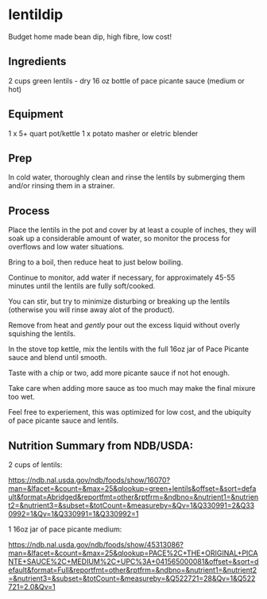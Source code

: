 # lentildip

Budget home made bean dip, high fibre, low cost!

## Ingredients

 2 cups green lentils - dry
16 oz bottle of pace picante sauce (medium or hot)

## Equipment

 1 x 5+ quart pot/kettle
 1 x potato masher or eletric blender

## Prep

In cold water, thoroughly clean and rinse the lentils by submerging
them and/or rinsing them in a strainer.

## Process

Place the lentils in the pot and cover by at least a couple of
inches, they will soak up a considerable amount of water, so monitor
the process for overflows and low water situations.

Bring to a boil, then reduce heat to just below boiling.

Continue to monitor, add water if necessary, for approximately 45-55
minutes until the lentils are fully soft/cooked.

You can stir, but try to minimize disturbing or breaking up the
lentils (otherwise you will rinse away alot of the product).

Remove from heat and *gently* pour out the excess liquid without
overly squishing the lentils.

In the stove top kettle, mix the lentils with the full 16oz jar of
Pace Picante sauce and blend until smooth.

Taste with a chip or two, add more picante sauce if not hot enough.

Take care when adding more sauce as too much may make the final
mixure too wet.

Feel free to experiement, this was optimized for low cost, and the
ubiquity of pace picante sauce and lentils.


## Nutrition Summary from NDB/USDA:

 2 cups of lentils:

https://ndb.nal.usda.gov/ndb/foods/show/16070?man=&lfacet=&count=&max=25&qlookup=green+lentils&offset=&sort=default&format=Abridged&reportfmt=other&rptfrm=&ndbno=&nutrient1=&nutrient2=&nutrient3=&subset=&totCount=&measureby=&Qv=1&Q330991=2&Q330992=1&Qv=1&Q330991=1&Q330992=1

 1 16oz jar of pace picante medium:

https://ndb.nal.usda.gov/ndb/foods/show/45313086?man=&lfacet=&count=&max=25&qlookup=PACE%2C+THE+ORIGINAL+PICANTE+SAUCE%2C+MEDIUM%2C+UPC%3A+041565000081&offset=&sort=default&format=Full&reportfmt=other&rptfrm=&ndbno=&nutrient1=&nutrient2=&nutrient3=&subset=&totCount=&measureby=&Q522721=28&Qv=1&Q522721=2.0&Qv=1
